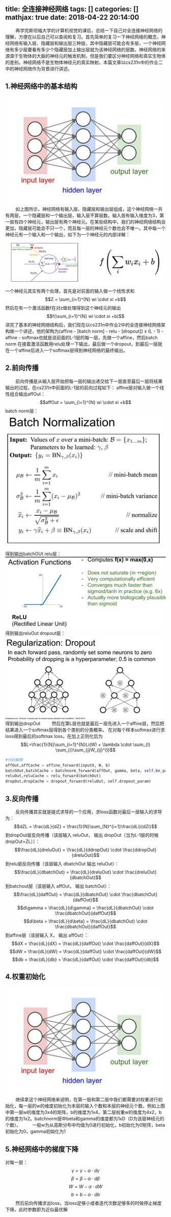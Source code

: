 title: 全连接神经网络
tags: []
categories: []
mathjax: true
date: 2018-04-22 20:14:00
---
&emsp;&emsp; 再学完斯坦福大学的计算机视觉的课后，总结一下自己对全连接神经网络的理解，方便在以后自己可以查阅和复习。首先简单的复习一下神经网络的概念，神经网络有输入层、隐藏层和输出层三种层，其中隐藏层可能会有多层，一个神经网络有多少层要看有多少个隐藏层加上输出层就为该神经网络的层数。神经网络的来源源于生物体的大脑的神经元的触发机制，但是我们要区分神经网络和真实生物体的差别。神经网络不是生物体神经元的真实映射。本篇文章以cs231n中的作业二中的神经网络作为背景进行讲述。
## 1.神经网络中的基本结构
![image](/images/neuralnetwork.png)
&emsp;&emsp; 如上图所示，神经网络有输入层、隐藏层和输出层组成，这个神经网络一共有两层，一个隐藏层和一个输出层，输入层不算层数。输入层有输入维度为3，第一层有四个神经元，输出层有两个神经元。在某些结构中，我们的神经网络结构会更加，隐藏层可能会不只一个，而且每一层的神经元个数也会不唯一。其中每一个神经元有一个输入和一个输出，如下为一个神经元的内部详解：
![image](/images/activate.png)
一个神经元其实有两个处理，首先是对前面的输入做一个线性求和$$Z = \sum_{i=1}^{N} wi \cdot xi +b$$
然后在有一个激活函数f在对z做处理得到这个神经元的输出
$$f(\sum_{i=1}^{N} wi \cdot xi +b)$$
讲完了基本的神经网络结构后，我们现在以cs231n中作业2中的全连接神经网络架构做一个讲述，他的架构为{affine - [batch norm] - relu - [dropout]} x (L - 1) - affine - softmax也就是说前面的L-1层的每一层，先做一个affine，然后batch norm 在接着激活函数用relu处理一下输出，最后做一个dropout，到最后一层就在一个affine后进入一个softmax层得到神经网络的最终输出。
## 2.前向传播
&emsp;&emsp; 前向传播是从输入层开始把每一层的输出递交给下一层直至最后一层将结果输出的过程，在cs231n中前面的L-1层的前向过程如下：
affine层对输入做一个线性组合输出affOut：
$$affOut = \sum_{i=1}^{N} wi \cdot xi +b$$
batch norm层：
![image](/images/batchnorm.png)
得到输出batchOUt
relu层：
![image](/images/relu.png)
得到输出reluOut
dropout层：
![image](/images/dropout.png)
得到输出dropOut
&emsp;&emsp; 然后在第L层也就是最后一层先进入一个affine层，然后把结果进入一个softmax层得到各个类别的分类概率。
在对每个样本softmax进行求loss得到最后的softmax loss，在加上正则化后为
$$L=\frac{1}{N}\sum_{i=1}^{N}Li(W) + \lambda \cdot \sum_{l} \sum_{i}\sum_{j}W_{ij}^{l}$$
``` python
#代码解释
affOut,affCache = affine_forward(inputX, W, b)
batchOut,batchCache = batchnorm_forward(affOut, gamma, beta, self.bn_params[i])
reluOut,reluCache = relu_forward(batchOut)
dropOut,dropCache = dropout_forward(reluOut, self.dropout_param)
```
## 3.反向传播
&emsp;&emsp; 反向传播其实就是链式求导的一个应用，求loss函数对最后一层输入的求导为：
$$dZL = \frac{dL}{dZ} = \frac{1}{N}\sum_{N}^{i=1}\frac{dLi}{dZi}$$
到dropOut层反向传播（该层输入 reluOut， 输出 dropOut（当为L-1层的时候dropOut=ZL））：
$$\frac{dL}{dreluOut} = \frac{dL}{ddropOut} \cdot \frac{ddropOut}{dreluOut}$$
到relu层反向传播（该层输入 dbatchOut 输出 reluOut）：
$$\frac{dL}{dbatchOut} = \frac{dL}{dreluOut} \cdot \frac{dreluOut}{dbatchOut}$$
到batchout层（该层输入 affOut， 输出 batchOut）：
$$\frac{dL}{daffOut} = \frac{dL}{dbatchOut} \cdot \frac{dbatchOut}{daffOut}$$
$$d\gamma = \frac{dL}{d\gamma} = \frac{dL}{dbatchOut} \cdot \frac{dbatchOut}{daffOut}$$
$$d\beta = \frac{dL}{d\beta} = \frac{dL}{dbatchOut} \cdot \frac{dbatchOut}{daffOut}$$
到affine层（该层输入 X， 输出 affOut）：
$$dX = \frac{dL}{dX} = \frac{dL}{daffOut} \cdot \frac{daffOut}{dX}$$
$$dW = \frac{dL}{dW} = \frac{dL}{daffOut} \cdot \frac{daffOut}{dW}$$
$$db = \frac{dL}{db} = \frac{dL}{daffOut} \cdot \frac{daffOut}{db}$$
## 4.权重初始化
![image](/images/neuralnetwork.png)
&emsp;&emsp; 继续拿这个神经网络来说明，在第一层和第二层中我们都需要对权重进行初始化，每一层的w的维度初始化为本层的输入个数和本层的神经元个数，例如上图中第一层w的维度为3x4的矩阵，b的维度为1x4，第二层权重w的维度为4x2，b的维度为1x2。batchnorm层中beta和gamma的维度都为1xD（D为该层神经元的个数）。
&emsp;&emsp; 一般w为从高斯分布中均值为0进行初始化，b初始化为0矩阵，beta初始化为0，gamma初始化为1
## 5.神经网络中的梯度下降
对每一层：
$$\gamma = \gamma - \alpha \cdot d\gamma$$
$$\beta = \beta - \alpha \cdot d\beta$$
$$W = W - \alpha \cdot dW$$
$$b = b - \alpha \cdot db$$
&emsp;&emsp; 然后前向传播求出loss，当loss足够小或者迭代次数足够多的时候停止梯度下降，此时参数即为近似最优解
